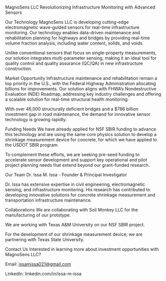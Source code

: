 MagnoSens LLC
Revolutionizing Infrastructure Monitoring with Advanced Sensors

Our Technology
MagnoSens LLC is developing cutting-edge electromagnetic wave-guided sensors for real-time infrastructure monitoring. Our technology enables data-driven maintenance and rehabilitation planning for highways and bridges by providing real-time volume fraction analysis, including water content, solids, and voids.

Unlike conventional sensors that focus on single-property measurements, our solution integrates multi-parameter sensing, making it an ideal tool for quality control and quality assurance (QC/QA) in new infrastructure construction.

Market Opportunity
Infrastructure maintenance and rehabilitation remain a top priority in the U.S., with the Federal Highway Administration allocating billions for improvements. Our solution aligns with FHWA’s Nondestructive Evaluation (NDE) Roadmap, addressing key industry challenges and offering a scalable solution for real-time structural health monitoring.

With over 46,000 structurally deficient bridges and a $786 billion investment gap in road maintenance, the demand for innovative sensor technology is growing rapidly.

Funding Needs
We have already applied for NSF SBIR funding to advance this technology and are using the same core physics solution to develop a shrinkage measurement device for concrete, for which we have applied to the USDOT SBIR program.

To complement these efforts, we are seeking pre-seed funding to accelerate sensor development and support key operational and pilot project planning needs that extend beyond our grant-funded research.

Our Team
Dr. Issa M. Issa - Founder & Principal Investigator

Dr. Issa has extensive expertise in civil engineering, electromagnetic sensing, and infrastructure monitoring. His research has contributed to developing innovative solutions for concrete shrinkage measurement and transportation infrastructure maintenance.

Collaborations
We are collaborating with Soil Monkey LLC for the manufacturing of our prototype.

We are working with Texas A&M University on our NSF SBIR project.

For the development of our shrinkage measurement device, we are partnering with Texas State University.

Contact Us
Interested in learning more about investment opportunities with MagnoSens LLC?

Email: issamissa021@gmail.com

LinkedIn: linkedin.com/in/issa-m-issa
